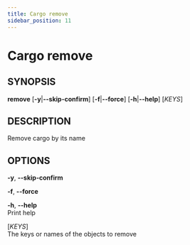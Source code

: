 ```yaml
---
title: Cargo remove
sidebar_position: 11
---
```


# Cargo remove

## SYNOPSIS

**remove** \[**-y**\|**--skip-confirm**\] \[**-f**\|**--force**\]
\[**-h**\|**--help**\] \[*KEYS*\]

## DESCRIPTION

Remove cargo by its name

## OPTIONS

**-y**, **--skip-confirm**  

**-f**, **--force**  

**-h**, **--help**  
Print help

\[*KEYS*\]  
The keys or names of the objects to remove
